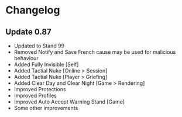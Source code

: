 # Changelog

## Update 0.87

- Updated to Stand 99
- Removed Notify and Save French cause may be used for malicious behaviour
- Added Fully Invisible [Self]
- Added Tactial Nuke [Online > Session]
- Added Tactial Nuke [Player > Griefing]
- Added Clear Day and Clear Night [Game > Rendering]
- Improved Protections
- Improved Profiles
- Improved Auto Accept Warning Stand [Game]
- Some other improvements
